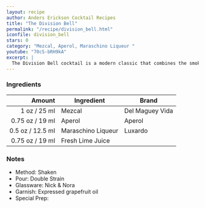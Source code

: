 ```yaml
---
layout: recipe
author: Anders Erickson Cocktail Recipes
title: "The Division Bell"
permalink: "/recipe/division_bell.html"
iconfile: division_bell
stars: 0
category: "Mezcal, Aperol, Maraschino Liqueur "
youtube: "70cS-bRH9kA"
excerpt: |
  The Division Bell cocktail is a modern classic that combines the smoky flavors of mezcal with the bitter-sweetness of Aperol and the cherry notes of Maraschino liqueur.
---
```


### Ingredients

|  Amount | Ingredient         | Brand           |
| ------: | ------------------ | --------------- |
|    1 oz / 25 ml | Mezcal             | Del Maguey Vida |
| 0.75 oz / 19 ml | Aperol             | Aperol          |
|  0.5 oz / 12.5 ml | Maraschino Liqueur | Luxardo         |
| 0.75 oz / 19 ml | Fresh Lime Juice   |

### Notes

- Method: Shaken
- Pour: Double Strain
- Glassware: Nick & Nora
- Garnish: Expressed grapefruit oil
- Special Prep:
